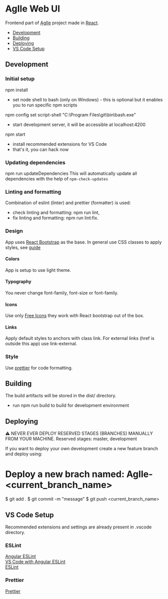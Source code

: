 # AgIle Web UI

Frontend part of [AgIle](https://git.kpi.fei.tuke.sk/kpi-zp/2022/dp.peter.balaz.2/agile) project made in [React](https://react.org).

- [Development](#development)
- [Building](#building)
- [Deploying](#deploying)
- [VS Code Setup](#vs-code-setup)

## Development

### Initial setup
npm install

- set node shell to bash (only on Windows) - this is optional but it enables you to run specific npm scripts

npm config set script-shell "C:\\Program Files\\git\\bin\\bash.exe"

- start development server, it will be accessible at localhost:4200

npm start

- install recommended extensions for VS Code
- that's it, you can hack now

### Updating dependencies
npm run updateDependencies
This will automatically update all dependencies with the help of ``npm-check-updates``

### Linting and formatting
Combination of eslint (linter) and prettier (formatter) is used:
- check linting and formatting: npm run lint,
- fix linting and formatting: npm run lint:fix.

### Design

App uses [React Bootstrap](https://react-bootstrap.github.io/) as the base. 
In general use CSS classes to apply styles, see [guide](docs/css.md)

#### Colors

App is setup to use light theme.

#### Typography

You never change font-family, font-size or font-family.
#### Icons

Use only [Free Icons](https://freeicons.io/) they work with React bootstrap out of the box.

#### Links

Apply default styles to anchors with class link. For external links (href is outside this app) use link-external.

### Style

Use [prettier](https://prettier.io/) for code formatting.

## Building

The build artifacts will be stored in the dist/ directory.

- run npm run build to build for development environment

## Deploying

⚠ NEVER EVER DEPLOY RESERVED STAGES (BRANCHES) MANUALLY FROM YOUR MACHINE. Reserved stages: master, development

If you want to deploy your own development create a new feature branch and deploy using:

# Deploy a new brach named: AgIle-<current_branch_name>
$ git add .
$ git commit -m "message"
$ git push <current_branch_name>

## VS Code Setup

Recommended extensions and settings are already present in .vscode directory.

### ESLint

[Angular ESLint](https://github.com/angular-eslint/angular-eslint)  
[VS Code with Angular ESLint](https://github.com/angular-eslint/angular-eslint#linting-html-files-and-inline-templates-with-the-vscode-extension-for-eslint)  
[ESLint](https://eslint.org/docs/user-guide/configuring)

### Prettier

[Prettier](https://prettier.io/docs/en/index.html)